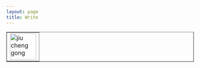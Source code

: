 ```yaml
---
layout: page
title: Write
---
```


<table border="">
<tr>
<td>
<img src="http://imglf2.ph.126.net/nEV0G3_8os50NFNRH3Yewg==/6632022141793679411.jpg" alt="jiu cheng gong" height="70"/>
</td>
</tr>
</table>
